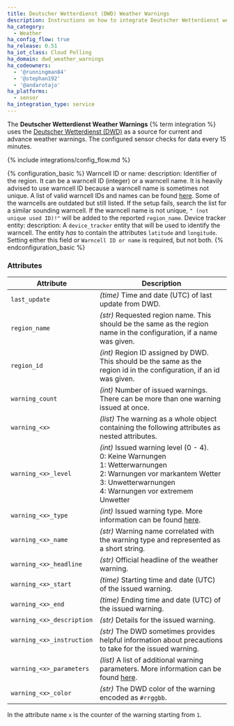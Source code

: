 ```yaml
---
title: Deutscher Wetterdienst (DWD) Weather Warnings
description: Instructions on how to integrate Deutscher Wetterdienst weather warnings into Home Assistant.
ha_category:
  - Weather
ha_config_flow: true
ha_release: 0.51
ha_iot_class: Cloud Polling
ha_domain: dwd_weather_warnings
ha_codeowners:
  - '@runningman84'
  - '@stephan192'
  - '@andarotajo'
ha_platforms:
  - sensor
ha_integration_type: service
---
```


The **Deutscher Wetterdienst Weather Warnings** {% term integration %} uses the [Deutscher Wetterdienst (DWD)](https://www.dwd.de) as a source for current and advance weather warnings. The configured sensor checks for data every 15 minutes.

{% include integrations/config_flow.md %}

{% configuration_basic %}
Warncell ID or name:
  description: Identifier of the region. It can be a warncell ID (integer) or a warncell name. It is heavily advised to use warncell ID because a warncell name is sometimes not unique. A list of valid warncell IDs and names can be found [here](https://www.dwd.de/DE/leistungen/opendata/help/warnungen/cap_warncellids_csv.html). Some of the warncells are outdated but still listed. If the setup fails, search the list for a similar sounding warncell. If the warncell name is not unique, `" (not unique used ID)!"` will be added to the reported `region_name`.
Device tracker entity:
  description: A `device_tracker` entity that will be used to identify the warncell. The entity *has* to contain the attributes `latitude` and `longitude`. Setting either this field or `Warncell ID or name` is required, but not both.
{% endconfiguration_basic %}

### Attributes

| Attribute    | Description                            |
| ------------ | -------------------------------------- |
| `last_update` | *(time)* Time and date (UTC) of last update from DWD. |
| `region_name` | *(str)* Requested region name. This should be the same as the region name in the configuration, if a name was given. |
| `region_id` | *(int)* Region ID assigned by DWD. This should be the same as the region id in the configuration, if an id was given. |
| `warning_count` | *(int)* Number of issued warnings. There can be more than one warning issued at once. |
| `warning_<x>` | *(list)* The warning as a whole object containing the following attributes as nested attributes. |
| `warning_<x>_level` | *(int)* Issued warning level (0 - 4).<br/>0: Keine Warnungen <br/>1: Wetterwarnungen <br/>2: Warnungen vor markantem Wetter<br/>3: Unwetterwarnungen<br/>4: Warnungen vor extremem Unwetter |
| `warning_<x>_type` | *(int)* Issued warning type. More information can be found [here](https://www.dwd.de/DE/leistungen/opendata/help/warnungen/warning_codes_pdf.pdf?__blob=publicationFile&v=5). |
| `warning_<x>_name` | *(str)* Warning name correlated with the warning type and represented as a short string. |
| `warning_<x>_headline` | *(str)* Official headline of the weather warning. |
| `warning_<x>_start` | *(time)* Starting time and date (UTC) of the issued warning. |
| `warning_<x>_end` | *(time)* Ending time and date (UTC) of the issued warning. |
| `warning_<x>_description` | *(str)* Details for the issued warning. |
| `warning_<x>_instruction` | *(str)* The DWD sometimes provides helpful information about precautions to take for the issued warning. |
| `warning_<x>_parameters` | *(list)* A list of additional warning parameters. More information can be found [here](https://www.dwd.de/DE/leistungen/opendata/help/warnungen/warning_codes_pdf.pdf?__blob=publicationFile&v=5). |
| `warning_<x>_color` | *(str)* The DWD color of the warning encoded as `#rrggbb`. |

<div class="note">

In the attribute name `x` is the counter of the warning starting from `1`.

</div>
